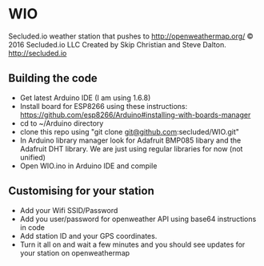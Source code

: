 # WIO

Secluded.io weather station that pushes to http://openweathermap.org/
© 2016 Secluded.io LLC
Created by Skip Christian and Steve Dalton. http://secluded.io

## Building the code

- Get latest Arduino IDE (I am using 1.6.8)
- Install board for ESP8266 using these instructions: https://github.com/esp8266/Arduino#installing-with-boards-manager
- cd to ~/Arduino directory
- clone this repo using "git clone git@github.com:secluded/WIO.git"
- In Arduino library manager look for Adafruit BMP085 libary and the Adafruit DHT library. We are just using regular libraries for now (not unified)
- Open WIO.ino in Arduino IDE and compile

## Customising for your station

- Add your Wifi SSID/Password
- Add you user/password for openweather API using base64 instructions in code
- Add station ID and your GPS coordinates.
- Turn it all on and wait a few minutes and you should see updates for your station on openweathermap

